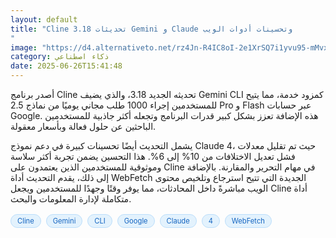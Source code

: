 ```yaml
---
layout: default
title: "Cline 3.18 تحديثات Gemini و Claude وتحسينات أدوات الويب
"
image: "https://d4.alternativeto.net/rz4Jn-R4IC8oI-2e1XrSQ7i1yvu95-mMvx8lWSYGfv0/rs:fill:1520:760:0/g:ce:0:0/YWJzOi8vZGlzdC9jb250ZW50LzE3NTA5NTI1MDg1MTgucG5n.png"
category: ذكاء اصطناعي
date: 2025-06-26T15:41:48
---
```


أصدر برنامج Cline تحديثه الجديد 3.18، والذي يضيف Gemini CLI كمزود خدمة، مما يتيح للمستخدمين إجراء 1000 طلب مجاني يوميًا من نماذج 2.5 Pro و Flash عبر حسابات Google. هذه الإضافة تعزز بشكل كبير قدرات البرنامج وتجعله أكثر جاذبية للمستخدمين الباحثين عن حلول فعالة وبأسعار معقولة.

يشمل التحديث أيضًا تحسينات كبيرة في دعم نموذج Claude 4، حيث تم تقليل معدلات فشل تعديل الاختلافات من 10% إلى 6%. هذا التحسين يضمن تجربة أكثر سلاسة وموثوقية للمستخدمين الذين يعتمدون على Cline في مهام التحرير والمقارنة. بالإضافة إلى ذلك، يقدم التحديث أداة WebFetch الجديدة التي تتيح استرجاع وتلخيص محتوى الويب مباشرةً داخل المحادثات، مما يوفر وقتًا وجهدًا للمستخدمين ويجعل Cline أداة متكاملة لإدارة المعلومات والبحث.

<div style="margin-top:2px; margin-bottom:2px;"><a href="https://bidjadraft.github.io/?query=Cline" style="background:#e3f2fd; color:#1565c0; font-size:80%; border-radius:12px; padding:3px 10px; margin:2px 4px 2px 0; display:inline-block; border:1px solid #bbdefb; text-decoration:none;">Cline</a> <a href="https://bidjadraft.github.io/?query=Gemini" style="background:#e3f2fd; color:#1565c0; font-size:80%; border-radius:12px; padding:3px 10px; margin:2px 4px 2px 0; display:inline-block; border:1px solid #bbdefb; text-decoration:none;">Gemini</a> <a href="https://bidjadraft.github.io/?query=CLI" style="background:#e3f2fd; color:#1565c0; font-size:80%; border-radius:12px; padding:3px 10px; margin:2px 4px 2px 0; display:inline-block; border:1px solid #bbdefb; text-decoration:none;">CLI</a> <a href="https://bidjadraft.github.io/?query=Google" style="background:#e3f2fd; color:#1565c0; font-size:80%; border-radius:12px; padding:3px 10px; margin:2px 4px 2px 0; display:inline-block; border:1px solid #bbdefb; text-decoration:none;">Google</a> <a href="https://bidjadraft.github.io/?query=Claude" style="background:#e3f2fd; color:#1565c0; font-size:80%; border-radius:12px; padding:3px 10px; margin:2px 4px 2px 0; display:inline-block; border:1px solid #bbdefb; text-decoration:none;">Claude</a> <a href="https://bidjadraft.github.io/?query=4" style="background:#e3f2fd; color:#1565c0; font-size:80%; border-radius:12px; padding:3px 10px; margin:2px 4px 2px 0; display:inline-block; border:1px solid #bbdefb; text-decoration:none;">4</a> <a href="https://bidjadraft.github.io/?query=WebFetch" style="background:#e3f2fd; color:#1565c0; font-size:80%; border-radius:12px; padding:3px 10px; margin:2px 4px 2px 0; display:inline-block; border:1px solid #bbdefb; text-decoration:none;">WebFetch</a></div><br><br>
